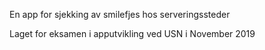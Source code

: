 En app for sjekking av smilefjes hos serveringssteder


Laget for eksamen i apputvikling ved USN i November 2019
